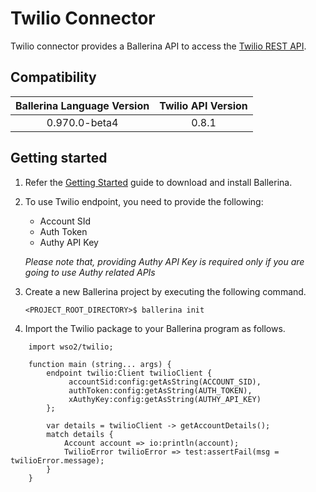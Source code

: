 # Twilio Connector

Twilio connector provides a Ballerina API to access the [Twilio REST API](https://www.twilio.com/docs/api).

## Compatibility

| Ballerina Language Version  | Twilio API Version |
| :--------------------------:|:------------------:|
| 0.970.0-beta4               | 0.8.1              |

## Getting started

1.  Refer the [Getting Started](https://ballerina.io/learn/getting-started/) guide to download and install Ballerina.

2.  To use Twilio endpoint, you need to provide the following:

       - Account SId
       - Auth Token
       - Authy API Key

       *Please note that, providing Authy API Key is required only if you are going to use Authy related APIs*

3. Create a new Ballerina project by executing the following command.

      ``<PROJECT_ROOT_DIRECTORY>$ ballerina init``

4. Import the Twilio package to your Ballerina program as follows.

```ballerina
    import wso2/twilio;

    function main (string... args) {
        endpoint twilio:Client twilioClient {
             accountSid:config:getAsString(ACCOUNT_SID),
             authToken:config:getAsString(AUTH_TOKEN),
             xAuthyKey:config:getAsString(AUTHY_API_KEY)
        };

        var details = twilioClient -> getAccountDetails();
        match details {
            Account account => io:println(account);
            TwilioError twilioError => test:assertFail(msg = twilioError.message);
        }
    }
```